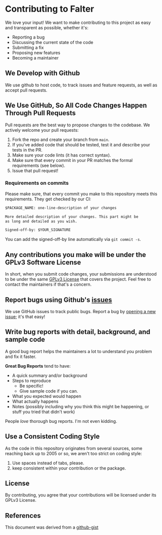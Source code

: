 # Contributing to Falter
We love your input! We want to make contributing to this project as easy and transparent as possible, whether it's:

- Reporting a bug
- Discussing the current state of the code
- Submitting a fix
- Proposing new features
- Becoming a maintainer

## We Develop with Github
We use github to host code, to track issues and feature requests, as well as accept pull requests.

## We Use GitHub, So All Code Changes Happen Through Pull Requests
Pull requests are the best way to propose changes to the codebase. We actively welcome your pull requests:

1. Fork the repo and create your branch from `main`.
2. If you've added code that should be tested, test it and describe your tests in the PR.
3. Make sure your code lints (it has correct syntax).
4. Make sure that every commit in your PR matches the formal requirements (see below).
5. Issue that pull request!

### Requirements on commits
Please make sure, that every commit you make to this repository meets this requirements. They get checked by our CI:

```txt
$PACKAGE_NAME: one-line-description of your changes

More detailed description of your changes. This part might be
as long and detailed as you wish.

Signed-off-by: $YOUR_SIGNATURE
```
You can add the signed-off-by line automatically via `git commit -s`. 

## Any contributions you make will be under the GPLv3 Software License
In short, when you submit code changes, your submissions are understood to be under the same [GPLv3 License](http://www.gnu.org/licenses/gpl-3.0.html) that covers the project. Feel free to contact the maintainers if that's a concern.

## Report bugs using Github's [issues](https://github.com/freifunk-berlin/falter-packages/issues)
We use GitHub issues to track public bugs. Report a bug by [opening a new issue](https://github.com/freifunk-berlin/falter-packages/issues/new); it's that easy!

## Write bug reports with detail, background, and sample code
A good bug report helps the maintainers a lot to understand you problem and fix it faster.

**Great Bug Reports** tend to have:

- A quick summary and/or background
- Steps to reproduce
  - Be specific!
  - Give sample code if you can.
- What you expected would happen
- What actually happens
- Notes (possibly including why you think this might be happening, or stuff you tried that didn't work)

People *love* thorough bug reports. I'm not even kidding.

## Use a Consistent Coding Style
As the code in this repository originates from several sources, some reaching back up to 2005 or so, we aren't too strict on coding style:

1. Use spaces instead of tabs, please.
2. keep consistent within your contribution or the package.

## License
By contributing, you agree that your contributions will be licensed under its GPLv3 License.

## References
This document was derived from a [github-gist](https://gist.github.com/briandk/3d2e8b3ec8daf5a27a62)
